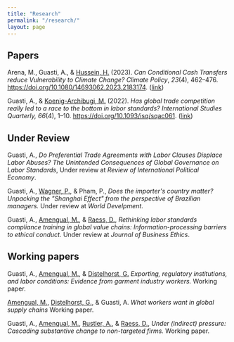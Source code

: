 ```yaml
---
title: "Research"
permalink: "/research/"
layout: page
---
```


## Papers

Arena, M., Guasti, A., & [Hussein, H.](https://www.politics.ox.ac.uk/person/hussam-hussein) (2023). *Can Conditional Cash Transfers reduce Vulnerability to Climate Change?* *Climate Policy*, *23*(4), 462–476. https://doi.org/10.1080/14693062.2023.2183174. ([link](https://www.tandfonline.com/doi/full/10.1080/14693062.2023.2183174))

Guasti, A., & [Koenig-Archibugi, M.](https://mathiaskoenigarchibugi.eu/) (2022). *Has global trade competition really led to a race to the bottom in labor standards?* *International Studies Quarterly, 66*(4), 1–10. https://doi.org/10.1093/isq/sqac061. ([link](https://academic.oup.com/isq/article/66/4/sqac061/6700068))

## Under Review

Guasti, A., *Do Preferential Trade Agreements with Labor Clauses Displace Labor Abuses? The Unintended Consequences of Global Governance on Labor Standards*, Under review at *Review of International Political Economy*.

Guasti, A., [Wagner, P.](https://www.polver.uni-konstanz.de/en/arbeitsgruppe-fuer-international-politics-global-inequality/team/postdoctoral-researchers/patrick-wagner/), & Pham, P., *Does the importer's country matter? Unpacking the "Shanghai Effect" from the perspective of Brazilian managers.* Under review at *World Develpment*.

Guasti, A., [Amengual, M.](https://www.mattamengual.net/), & [Raess, D.](https://www.esei.ulaval.ca/notre-ecole/repertoire/damian-raess), *Rethinking labor standards compliance training in global value chains: Information-processing barriers to ethical conduct.* Under review at *Journal of Business Ethics*.

## Working papers

Guasti, A., [Amengual, M.](https://www.mattamengual.net/), & [Distelhorst, G.](https://www.gregdistelhorst.com/) *Exporting, regulatory institutions, and labor conditions: Evidence from garment industry workers.* Working paper.

[Amengual, M.](https://www.mattamengual.net/), [Distelhorst, G.](https://www.gregdistelhorst.com/), & Guasti, A. *What workers want in global supply chains* Working paper.

Guasti, A., [Amengual, M.](https://www.mattamengual.net/), [Rustler, A.](https://www.sbs.ox.ac.uk/about-us/people/alexander-rustler), & [Raess, D.](https://www.esei.ulaval.ca/notre-ecole/repertoire/damian-raess), *Under (indirect) pressure: Cascading substantive change to non-targeted firms.* Working paper.
